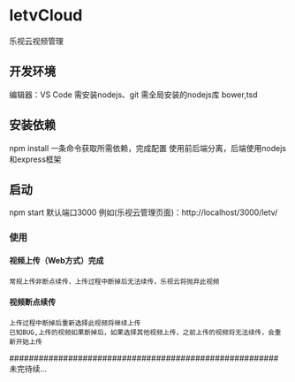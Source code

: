 # letvCloud
乐视云视频管理

## 开发环境
编辑器：VS Code
需安装nodejs、git
需全局安装的nodejs库 bower,tsd

## 安装依赖
npm install
	一条命令获取所需依赖，完成配置
	使用前后端分离，后端使用nodejs和express框架
	
## 启动 
npm start
	默认端口3000
	例如(乐视云管理页面)：http://localhost/3000/letv/
	
### 使用
#### 视频上传（Web方式）完成
	常规上传非断点续传，上传过程中断掉后无法续传，乐视云将抛弃此视频

#### 视频断点续传
	上传过程中断掉后重新选择此视频将继续上传
	已知BUG,上传的视频如果断掉后，如果选择其他视频上传，之前上传的视频将无法续传，会重新开始上传

#######################################################
未完待续...

